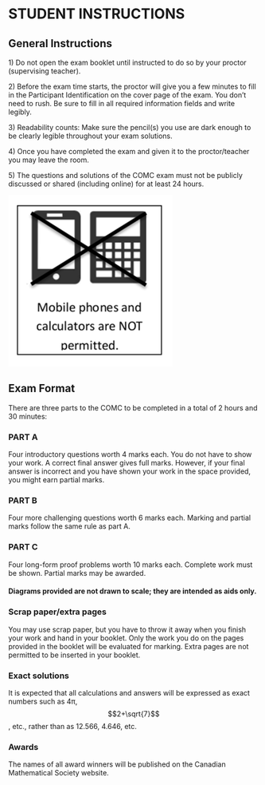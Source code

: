 # STUDENT INSTRUCTIONS

## General Instructions

1\) Do not open the exam booklet until instructed to do so by your proctor (supervising teacher).&#x20;

2\) Before the exam time starts, the proctor will give you a few minutes to fill in the Participant Identification on the cover page of the exam. You don’t need to rush. Be sure to fill in all required information fields and write legibly.&#x20;

3\) Readability counts: Make sure the pencil(s) you use are dark enough to be clearly legible throughout your exam solutions.&#x20;

4\) Once you have completed the exam and given it to the proctor/teacher you may leave the room.&#x20;

5\) The questions and solutions of the COMC exam must not be publicly discussed or shared (including online) for at least 24 hours.

![](<.gitbook/assets/屏幕快照 2020-09-27 17.40.50.png>)

## Exam Format

There are three parts to the COMC to be completed in a total of 2 hours and 30 minutes:

### PART A

Four introductory questions worth 4 marks each. You do not have to show your work. A correct final answer gives full marks. However, if your final answer is incorrect and you have shown your work in the space provided, you might earn partial marks.

### PART B

Four more challenging questions worth 6 marks each. Marking and partial marks follow the same rule as part A.

### PART C

Four long-form proof problems worth 10 marks each. Complete work must be shown. Partial marks may be awarded.

#### Diagrams provided are not drawn to scale; they are intended as aids only.

### Scrap paper/extra pages

You may use scrap paper, but you have to throw it away when you finish your work and hand in your booklet. Only the work you do on the pages provided in the booklet will be evaluated for marking. Extra pages are not permitted to be inserted in your booklet.

### Exact solutions

It is expected that all calculations and answers will be expressed as exact numbers such as 4π, $$2+\sqrt{7}$$ , etc., rather than as 12.566, 4.646, etc.&#x20;

### Awards

The names of all award winners will be published on the Canadian Mathematical Society website.

